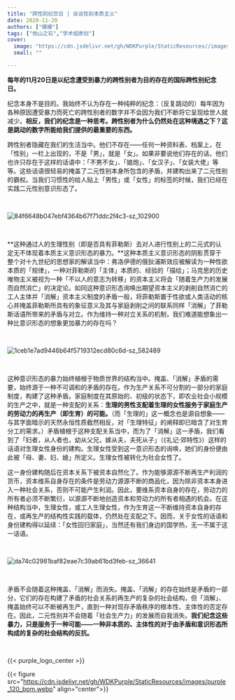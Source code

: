 ```yaml
---
title: "跨性别纪念日 | 谈谈性别本质主义"
date: 2020-11-20
authors: ["姗姗"]
tags: ["他山之石","学术组原创"]
cover:
  image: "https://cdn.jsdelivr.net/gh/WDKPurple/StaticResources//images/20210724133956.webp"
  small: ""

---
```


**每年的11月20日是以纪念遭受到暴力的跨性别者为目的存在的国际跨性别纪念日。**

纪念本身不是目的。我始终不认为存在一种纯粹的纪念：（反复跳动的）每年因为各种原因遭受暴力而死亡的跨性别者的数字并不会因为我们不断将它呈现给世人就减少。**相反，我们的纪念是一种思考。跨性别者为什么仍然处在这种境遇之下？这是跳动的数字所能给我们提供的最重要的东西。**

跨性别者隐藏在我们的生活当中。他们不存在——任何一种资料表、档案上，在「性别」一栏上出现的，不是「男」，就是「女」。如果非要说他们存在的话，他们也许只存在于这样的话语中：「不男不女」、「娘炮」、「女汉子」、「女装大佬」等等。这些话语很轻易的掩盖了二元性别本身所包含的矛盾，并建构出来了二元性别的霸权。当我们习惯性的给人贴上「男性」或「女性」的标签的时候，我们已经在实践二元性别意识形态了。

<br>

![84f6648b047ebf4364b67f71ddc2f4c3-sz_102900](https://cdn.jsdelivr.net/gh/WDKPurple/StaticResources//images/20210724134520.webp)

<br>

**这种通过人的生理性别（即是否具有菲勒斯）去对人进行性别上的二元式的认定无不体现着本质主义意识形态的暴力。**这种本质主义意识形态的阴影贯穿于整个对十九世纪的思想家的解读当中：弗洛伊德的俄狄浦斯效应被解读为一种性欲本质的「规律」，一种对菲勒斯的「主体」本质的、经验的「描绘」；马克思的历史唯物主义被视为一种「不以人的意志为转移」的资本主义将会「随着生产力的发展而自然消亡」的决定论。如同这种意识形态询唤出期望资本主义的剥削自然消亡的工人主体并「消解」资本主义制度的矛盾一般，将菲勒斯置于性欲或人类活动的核心并掩盖菲勒斯所具有的象征意义及其与家庭剥削之间的联系同样「消解」了菲勒斯话语所带来的矛盾与对立。作为维持一种对立关系的机制，我们难道能想象出一种比意识形态的想象更加暴力的存在吗？

<br>

![1ceb1e7ad9446b64f5719312ecd80c6d-sz_582489](https://cdn.jsdelivr.net/gh/WDKPurple/StaticResources//images/20210724134856.webp)

<br>

这种意识形态的暴力始终植根于物质世界的结构当中。掩盖、「消解」矛盾的需要，始终源于一种不可调和的矛盾的存在。作为生产关系不可分割的一部分的家庭制度，构建了这种矛盾。家庭制度在其原始的、初级的状态下，即农业社会小规模的生产之中，就是一种支配的关系：**生理的男性支配着生理的女性服务于家庭生产的劳动力的再生产（即生育）的可能。**（而「生理的」这一概念也是源自想象——与其字面暗示的天然永恒性质截然相反，对「生理特征」的阐释即已暗含了对生育分工的需求。）矛盾植根于这种支配关系当中，而为了「消解」这一矛盾，我们看到了「妇者，从人者也，幼从父兄，嫁从夫，夫死从子」（《礼记·郊特性》）这样的话语对生理女性身份的建构。生理女性受到这一意识形态的询唤，她们的身份便由此被「母、妻、妇、媳」所定义。生理女性被转化为社会女性了。

这一身份建构随后在资本关系下被资本自然化了。作为能够源源不断再生产利润的货币，资本维系自身存在的条件是劳动力源源不断的商品化，因为除非资本本身进入一种社会关系，否则不可能产生利润。因此，要维系资本自身的存在，劳动力的所有者必须不断繁衍，以源源不断地创造资本和劳动力的所有者相遇的机会。在这种结构当中，生理女性，或工人生理女性，作为生育这一不断维持资本自身的存在，或再生产的结构性实践的载体，仍然处在支配之下。因而，关于女性的话语和身份建构得以延续：「女性回归家庭」，当然还有我们身边的国学热，无一不属于这一话语。

<br>

![da74c02981baf82eae7c39ab61bd3feb-sz_36641](https://cdn.jsdelivr.net/gh/WDKPurple/StaticResources//images/20210724134807.webp)

<br>

矛盾不会随着这种掩盖、「消解」而消失。掩盖、「消解」的存在始终是矛盾的一部分，它们的存在构建了矛盾的社会关系的再生产的复杂的社会结构，但「消解」、掩盖始终可以不断被再生产，直到一种对现存矛盾秩序的根本性、主体性的否定存在。因此，二元性别并不会随着「社会生产力」的发展而自我消失。**我们纪念这些暴力，只是服务于一种可能——一种非本质的、主体性的对于由矛盾和意识形态所构成的复杂的社会结构的反抗。**

<br>

{{< purple_logo_center >}}

{{< figure src="https://cdn.jsdelivr.net/gh/WDKPurple/StaticResources/images/purple_120_bpm.webp" align="center">}}